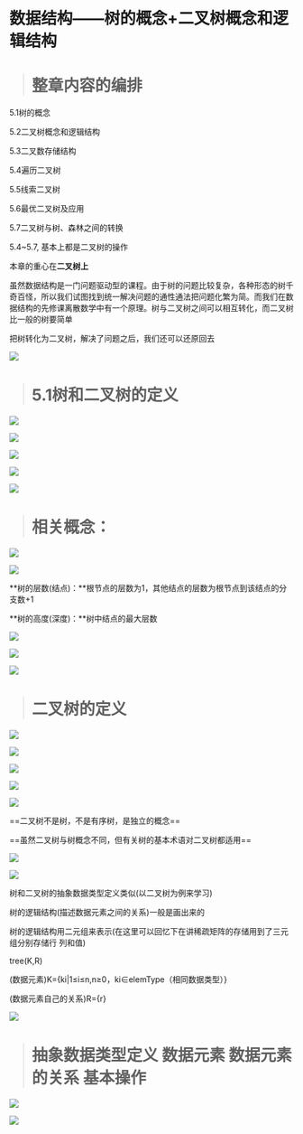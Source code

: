 数据结构——树的概念+二叉树概念和逻辑结构
=====================

> 整章内容的编排
> =======

5.1树的概念

5.2二叉树概念和逻辑结构

5.3二叉数存储结构

5.4遍历二叉树

5.5线索二叉树

5.6最优二叉树及应用

5.7二叉树与树、森林之间的转换

5.4~5.7, 基本上都是二叉树的操作

本章的重心在**二叉树上**

虽然数据结构是一门问题驱动型的课程。由于树的问题比较复杂，各种形态的树千奇百怪，所以我们试图找到统一解决问题的通性通法把问题化繁为简。而我们在数据结构的先修课离散数学中有一个原理。树与二叉树之间可以相互转化，而二叉树比一般的树要简单

把树转化为二叉树，解决了问题之后，我们还可以还原回去

![](https://i0.hdslb.com/bfs/article/d29e581f37cc35b6d82f607d15aa8b00b8391c18.png)

> 5.1树和二叉树的定义
> ===========

![](https://i0.hdslb.com/bfs/article/7ae95b9f94e7897b81f5b16a68d2a1363e0377dc.png)

![](https://i0.hdslb.com/bfs/article/c73c8e4b2b2ab347d0b97c73710bf5b68b822d64.png)

![](https://i0.hdslb.com/bfs/article/03d975622065bb780c38715579cb3ef0776ac9df.png)

![](https://i0.hdslb.com/bfs/article/8454effb813d259c2192d9f58d854fcb4b46fd19.png)

![](https://i0.hdslb.com/bfs/article/d328b34e0b96618886f2faeb41f1a5b1d912ddde.png)

> 相关概念：
> =====

![](https://i0.hdslb.com/bfs/article/73351e5ac6c0191b8869fd4757a28b03f78e681d.png)

![](https://i0.hdslb.com/bfs/article/841766001251d8a52f3701be1d91ef49b1e2e218.png)

**树的层数(结点)：**根节点的层数为1，其他结点的层数为根节点到该结点的分支数+1  

**树的高度(深度)：**树中结点的最大层数

  

![](https://i0.hdslb.com/bfs/article/96fad63825ded80fe34dfed9e06b30167de366a3.png)

![](https://i0.hdslb.com/bfs/article/6cb91cb9f4204842278c70e2e4595591996089f6.png)

![](https://i0.hdslb.com/bfs/article/02db465212d3c374a43c60fa2625cc1caeaab796.png)

> 二叉树的定义
> ======

![](https://i0.hdslb.com/bfs/article/9eafebcbba8a8fddb4a8440b4527087bfbdf47f5.png)

![](https://i0.hdslb.com/bfs/article/ebe69c20c0d9095b9036d5f007a8f7cb401db215.png)

![](https://i0.hdslb.com/bfs/article/d48c88f2a9539f2f40fd0ecc6ce085b8841ce52e.png)

![](https://i0.hdslb.com/bfs/article/bef8a383afd88cfba4fa546ff8f9c786bfbd4692.png)

![](https://i0.hdslb.com/bfs/article/9b0aff644d0484bb89bf8dc2d79ba97fa87f8751.png)

==二叉树不是树，不是有序树，是独立的概念==

==虽然二叉树与树概念不同，但有关树的基本术语对二叉树都适用==

![](https://i0.hdslb.com/bfs/article/27ad45058cb6b923132848347d896cb9de07512c.png)

![](https://i0.hdslb.com/bfs/article/b2ae691515d7df1e97ed1140ffd40dd1e3bd8914.png)

树和二叉树的抽象数据类型定义类似(以二叉树为例来学习)

树的逻辑结构(描述数据元素之间的关系)一般是画出来的

树的逻辑结构用二元组来表示(在这里可以回忆下在讲稀疏矩阵的存储用到了三元组分别存储行 列和值)

tree(K,R)

(数据元素)K={ki|1≤i≤n,n≥0，ki∈elemType（相同数据类型）}

(数据元素自己的关系)R={r}

![](https://i0.hdslb.com/bfs/article/b85b16375fb6a6ab22f3c57a259bab2a2f3dc788.png)

> 抽象数据类型定义 数据元素 数据元素的关系 基本操作
> ==========================

![](https://i0.hdslb.com/bfs/article/0e1d762d8d7830a35253016bfba9121aa56363e9.png)

![](https://i0.hdslb.com/bfs/article/deeda4e30ebf07707376dc50ab0ae5ec71e76fa4.png)

  

